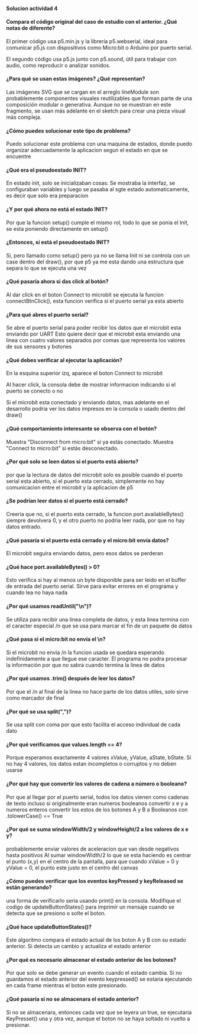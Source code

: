 #### Solucion actividad 4

#### Compara el código original del caso de estudio con el anterior. ¿Qué notas de diferente?

El primer código usa p5.min.js y la librería p5.webserial, ideal para comunicar p5.js con dispositivos como Micro:bit o Arduino por puerto serial.

El segundo código usa p5.js junto con p5.sound, útil para trabajar con audio, como reproducir o analizar sonidos.

#### ¿Para qué se usan estas imágenes? ¿Qué representan?

Las imágenes SVG que se cargan en el arreglo lineModule son probablemente componentes visuales reutilizables que forman parte de una composición modular o generativa. Aunque no se muestran en este fragmento, se usan más adelante en el sketch para crear una pieza visual más compleja.

#### ¿Cómo puedes solucionar este tipo de problema?
Puedo solucionar este problema con una maquina de estados, donde puedo organizar adecuadamente la aplicacion segun el estado en que se encuentre

#### ¿Qué era el pseudoestado INIT?
En estado init, solo se inicializaban cosas: 
Se mostraba la interfaz, se configuraban variables y luego se pasaba al sgte estado automaticamente, es decir que solo era preparacion 

#### ¿Y por qué ahora no está el estado INIT?
Por que la funcion setup() cumple el mismo rol, todo lo que se ponia el Init, se esta poniendo directamente en setup() 

#### ¿Entonces, sí está el pseudoestado INIT?
Si, pero llamado como setup() pero ya no se llama Init ni se controla con un case dentro del draw(), por que p5 ya me esta dando una estructura que separa lo que se ejecuta una vez 

#### ¿Qué pasaría ahora si das click al botón?
Al dar click en el boton Connect to microbit se ejecuta la funcion connectBtnClick(), esta funcion verifica si el puerto serial ya esta abierto 

#### ¿Para qué abres el puerto serial?
Se abre el puerto serial para poder recibir los datos que el microbit esta enviando por UART
Esto quiere decir que el microbit esta enviando una linea con cuatro valores separados por comas que representa los valores de sus sensores y botones 

#### ¿Qué debes verificar al ejecutar la aplicación?
En la esquina superior izq, aparece el boton Connect to microbit

Al hacer click, la consola debe de mostrar informacion indicando si el puerto se conecto o no

Si el microbit esta conectado y enviando datos, mas adelante en el desarrollo podria ver los datos impresos en la consola o usado dentro del draw()

#### ¿Qué comportamiento interesante se observa con el botón?
Muestra "Disconnect from micro:bit" si ya estás conectado.
Muestra "Connect to micro:bit" si estás desconectado.

#### ¿Por qué solo se leen datos si el puerto está abierto?
por que la lectura de datos del microbit solo es posible cuando el puerto serial esta abierto, si el puerto esta cerrado, simplemente no hay comunicacion entre el microbit y la aplicacion de p5 

#### ¿Se podrían leer datos si el puerto está cerrado?
Creeria que no, si el puerto esta cerrado, la funcion port.availableBytes() siempre devolvera 0, y el otro puerto no podria leer nada, por que no hay datos entrado.

#### ¿Qué pasaría si el puerto está cerrado y el micro:bit envía datos?
El microbit seguira enviando datos, pero esos datos se perderan

#### ¿Qué hace port.availableBytes() > 0?
Esto verifica si hay al menos un byte disponible para ser leido en el buffer de entrada del puerto serial.
Sirve para evitar errores en el programa y cuando lea no haya nada 

#### ¿Por qué usamos readUntil("\n")?
Se utiliza para recibir una linea completa de datos, y esta linea termina con el caracter especial /n que se usa para marcar el fin de un paquete de datos 

#### ¿Qué pasa si el micro:bit no envía el \n?
Si el microbit no envia /n la funcion usada se quedara esperando indefinidamente a que llegue ese caracter. El programa no podra procesar la información por que no sabra cuando termina la linea de datos

#### ¿Por qué usamos .trim() después de leer los datos?
Por que el /n al final de la linea no hace parte de los datos utiles, solo sirve como marcador de final 

#### ¿Por qué se usa split(",")?
Se usa split con coma por que esto facilita el acceso individual de cada dato 

#### ¿Por qué verificamos que values.length == 4?
Porque esperamos exactamente 4 valores xValue, yValue, aState, bState. Si no hay 4 valores, los datos estan incompletos o corruptos y no deben usarse

#### ¿Por qué hay que convertir los valores de cadena a número o booleano?
Por que al llegar por el puerto serial, todos los datos vienen como cadenas de texto incluso si originalmente eran numeros booleanos 
convertir x e y a numeros enteros
convertir los estos de los botones A y B a Booleanos con .tolowerCase() == True

#### ¿Por qué se suma windowWidth/2 y windowHeight/2 a los valores de x e y?
probablemente enviar valores de aceleracion que van desde negativos hasta positivos
Al sumar windowWidth/2 lo que se esta haciendo es centrar el punto (x,y) en el centro de la pantalla, para que cuando xValue = 0 y yValue = 0, el punto este justo en el centro del canvas

#### ¿Cómo puedes verificar que los eventos keyPressed y keyReleased se están generando?
una forma de verificarlo seria usando print() en la consola. Modifique el codigo de updateButtonStates() para imprimir un mensaje cuando se detecta que se presiono o solte el boton.

#### ¿Qué hace updateButtonStates()?
Este algoritmo compara el estado actual de los boton A y B con su estado anterior. Si detecta un cambio y actualiza el estado anterior

#### ¿Por qué es necesario almacenar el estado anterior de los botones?
Por que solo se debe generar un evento cuando el estado cambia. Si no guardamos el estado anterior del evento keypressed() se estaria ejecutando en cada frame mientras el boton este presionado.

#### ¿Qué pasaría si no se almacenara el estado anterior?
Si no se almacenara, entonces cada vez que se leyera un true, se ejecutaria KeyPresset() una y otra vez, aunque el boton no se haya soltado ni vuelto a presionar. 

